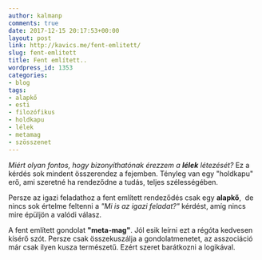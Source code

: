 ```yaml
---
author: kalmanp
comments: true
date: 2017-12-15 20:17:53+00:00
layout: post
link: http://kavics.me/fent-emlitett/
slug: fent-emlitett
title: Fent említett..
wordpress_id: 1353
categories:
- blog
tags:
- alapkő
- esti
- filozófikus
- holdkapu
- lélek
- metamag
- szösszenet
---
```


_Miért olyan fontos, hogy bizonyíthatónak érezzem a **lélek** létezését?_ Ez a kérdés sok mindent összerendez a fejemben. Tényleg van egy "holdkapu" erő, ami szeretné ha rendeződne a tudás, teljes szélességében.

Persze az igazi feladathoz a fent említett rendeződés csak egy **alapkő**,  de nincs sok értelme feltenni a _"Mi is az igazi feladat?"_ kérdést, amíg nincs mire épüljön a valódi válasz.

A fent említett gondolat **"meta-mag"**. Jól esik leírni ezt a régóta kedvesen kísérő szót. Persze csak összekuszálja a gondolatmenetet, az asszociáció már csak ilyen kusza természetű. Ezért szeret barátkozni a logikával.


